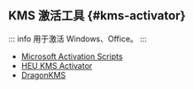 ## KMS 激活工具 {#kms-activator}

::: info
用于激活 Windows、Office。
:::

- [Microsoft Activation Scripts](https://massgrave.dev/)
- [HEU KMS Activator](https://github.com/zbezj/HEU_KMS_Activator)
- [DragonKMS](http://www.yishimei.cn/network/319.html)